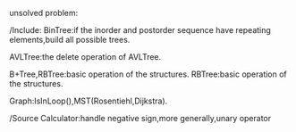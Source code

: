 unsolved problem:

/Include:
BinTree:if the inorder and postorder sequence have repeating elements,build all possible trees.

AVLTree:the delete operation of AVLTree.

B+Tree,RBTree:basic operation of the structures.
RBTree:basic operation of the structures.

Graph:IsInLoop(),MST(Rosentiehl,Dijkstra).

/Source
Calculator:handle negative sign,more generally,unary operator
